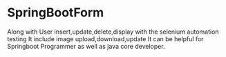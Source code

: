 # SpringBootForm
Along with User insert,update,delete,display with the selenium automation testing
It include image upload,download,update
It can be helpful for Springboot Programmer as well as java core developer.
